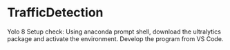 # TrafficDetection

Yolo 8 Setup check: 
Using anaconda prompt shell, download the ultralytics package and activate the environment. Develop the program from VS Code.
